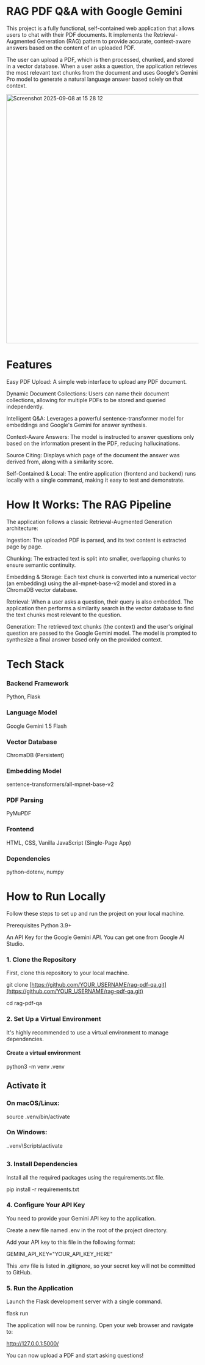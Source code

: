 # RAG PDF Q&A with Google Gemini
This project is a fully functional, self-contained web application that allows users to chat with their PDF documents. It implements the Retrieval-Augmented Generation (RAG) pattern to provide accurate, context-aware answers based on the content of an uploaded PDF.

The user can upload a PDF, which is then processed, chunked, and stored in a vector database. When a user asks a question, the application retrieves the most relevant text chunks from the document and uses Google's Gemini Pro model to generate a natural language answer based solely on that context.

<img width="622" height="651" alt="Screenshot 2025-09-08 at 15 28 12" src="https://github.com/user-attachments/assets/7090f0ff-a445-4133-bfb5-b3a71b2f2b1d" />


# Features
Easy PDF Upload: A simple web interface to upload any PDF document.

Dynamic Document Collections: Users can name their document collections, allowing for multiple PDFs to be stored and queried independently.

Intelligent Q&A: Leverages a powerful sentence-transformer model for embeddings and Google's Gemini for answer synthesis.

Context-Aware Answers: The model is instructed to answer questions only based on the information present in the PDF, reducing hallucinations.

Source Citing: Displays which page of the document the answer was derived from, along with a similarity score.

Self-Contained & Local: The entire application (frontend and backend) runs locally with a single command, making it easy to test and demonstrate.

# How It Works: The RAG Pipeline
The application follows a classic Retrieval-Augmented Generation architecture:

Ingestion: The uploaded PDF is parsed, and its text content is extracted page by page.

Chunking: The extracted text is split into smaller, overlapping chunks to ensure semantic continuity.

Embedding & Storage: Each text chunk is converted into a numerical vector (an embedding) using the all-mpnet-base-v2 model and stored in a ChromaDB vector database.

Retrieval: When a user asks a question, their query is also embedded. The application then performs a similarity search in the vector database to find the text chunks most relevant to the question.

Generation: The retrieved text chunks (the context) and the user's original question are passed to the Google Gemini model. The model is prompted to synthesize a final answer based only on the provided context.

# Tech Stack

### Backend Framework

Python, Flask

### Language Model

Google Gemini 1.5 Flash

### Vector Database

ChromaDB (Persistent)

### Embedding Model

sentence-transformers/all-mpnet-base-v2

### PDF Parsing

PyMuPDF

### Frontend

HTML, CSS, Vanilla JavaScript (Single-Page App)

### Dependencies

python-dotenv, numpy

# How to Run Locally
Follow these steps to set up and run the project on your local machine.

Prerequisites
Python 3.9+

An API Key for the Google Gemini API. You can get one from Google AI Studio.

### 1. Clone the Repository

First, clone this repository to your local machine.

git clone [https://github.com/YOUR_USERNAME/rag-pdf-qa.git](https://github.com/YOUR_USERNAME/rag-pdf-qa.git)

cd rag-pdf-qa

### 2. Set Up a Virtual Environment
It's highly recommended to use a virtual environment to manage dependencies.

#### Create a virtual environment
python3 -m venv .venv

## Activate it
### On macOS/Linux:
source .venv/bin/activate
### On Windows:
.\.venv\Scripts\activate
##

### 3. Install Dependencies
Install all the required packages using the requirements.txt file.

pip install -r requirements.txt

### 4. Configure Your API Key
You need to provide your Gemini API key to the application.

Create a new file named .env in the root of the project directory.

Add your API key to this file in the following format:

GEMINI_API_KEY="YOUR_API_KEY_HERE"

This .env file is listed in .gitignore, so your secret key will not be committed to GitHub.

### 5. Run the Application
Launch the Flask development server with a single command.

flask run

The application will now be running. Open your web browser and navigate to:

http://127.0.0.1:5000/

You can now upload a PDF and start asking questions!
